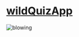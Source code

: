# [wildQuizApp](https://jenna1k.github.io/wildQuizApp/)
![blowing](https://cdn-images-1.medium.com/max/800/1*_pGj3DixmBImxcAl_HWWdA.gif)

